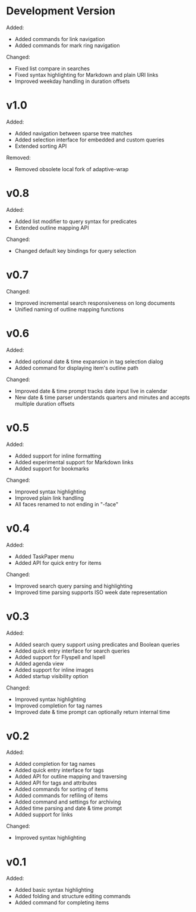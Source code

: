 
# Development Version

Added:

- Added commands for link navigation
- Added commands for mark ring navigation

Changed:

- Fixed list compare in searches
- Fixed syntax highlighting for Markdown and plain URI links
- Improved weekday handling in duration offsets

# v1.0

Added:

- Added navigation between sparse tree matches
- Added selection interface for embedded and custom queries
- Extended sorting API

Removed:

- Removed obsolete local fork of adaptive-wrap

# v0.8

Added:

- Added list modifier to query syntax for predicates
- Extended outline mapping API

Changed:

- Changed default key bindings for query selection

# v0.7

Changed:

- Improved incremental search responsiveness on long documents
- Unified naming of outline mapping functions

# v0.6

Added:

- Added optional date & time expansion in tag selection dialog
- Added command for displaying item's outline path

Changed:

- Improved date & time prompt tracks date input live in calendar
- New date & time parser understands quarters and minutes and accepts multiple duration offsets

# v0.5

Added:

- Added support for inline formatting
- Added experimental support for Markdown links
- Added support for bookmarks

Changed:

- Improved syntax highlighting
- Improved plain link handling
- All faces renamed to not ending in "-face"

# v0.4

Added:

- Added TaskPaper menu
- Added API for quick entry for items

Changed:

- Improved search query parsing and highlighting
- Improved time parsing supports ISO week date representation

# v0.3

Added:

- Added search query support using predicates and Boolean queries
- Added quick entry interface for search queries
- Added support for Flyspell and Ispell
- Added agenda view
- Added support for inline images
- Added startup visibility option

Changed:

- Improved syntax highlighting
- Improved completion for tag names
- Improved date & time prompt can optionally return internal time

# v0.2

Added:

- Added completion for tag names
- Added quick entry interface for tags
- Added API for outline mapping and traversing
- Added API for tags and attributes
- Added commands for sorting of items
- Added commands for refiling of items
- Added command and settings for archiving
- Added time parsing and date & time prompt
- Added support for links

Changed:

- Improved syntax highlighting

# v0.1

Added:

- Added basic syntax highlighting
- Added folding and structure editing commands
- Added command for completing items

